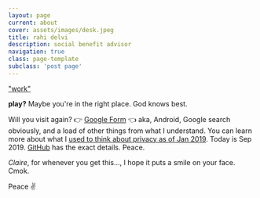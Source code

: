 ```yaml
---
layout: page
current: about
cover: assets/images/desk.jpeg
title: rahi delvi
description: social benefit advisor
navigation: true
class: page-template
subclass: 'post page'
---
```


["work"][1]

**play?** Maybe you're in the right place. God knows best.

Will you visit again? 👉 [Google Form][2] 👈 aka, Android, Google search obviously, and a load of other things from what I understand. You can learn more about what I [used to think about privacy as of Jan 2019][3]. Today is Sep 2019. [GitHub][4] has the exact details. Peace.

_Claire_, for whenever you get this..., I hope it puts a smile on your face. Cmok.

Peace ✌



[1]: https://linkedin.com/in/rahidelvi
[2]: https://forms.gle/1kiATpYrf1tgAyz88
[3]: https://www.socialprofit.us/privacy
[4]: https://github.com/rahidelvi
